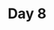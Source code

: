 ---
title: "Day 8"
description: "Lorem ipsum dolor sit amet"
pubDate: "Dec 08 2024"
heroImage: "/blog-placeholder-2.jpg"
---